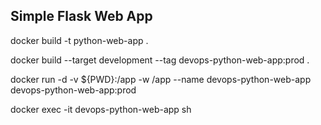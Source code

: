 ## Simple Flask Web App

docker build -t python-web-app .

docker build --target development --tag devops-python-web-app:prod .

docker run -d -v ${PWD}:/app -w /app --name devops-python-web-app devops-python-web-app:prod


docker exec -it devops-python-web-app sh